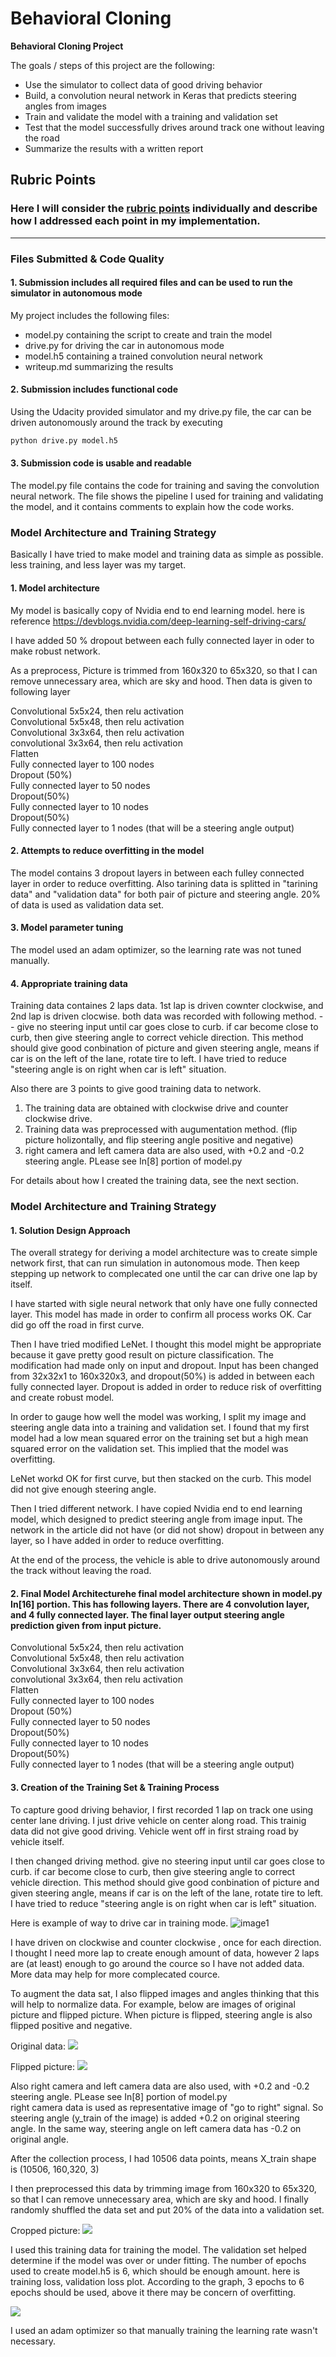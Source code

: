 # **Behavioral Cloning** 

**Behavioral Cloning Project**

The goals / steps of this project are the following:
* Use the simulator to collect data of good driving behavior
* Build, a convolution neural network in Keras that predicts steering angles from images
* Train and validate the model with a training and validation set
* Test that the model successfully drives around track one without leaving the road
* Summarize the results with a written report

## Rubric Points
### Here I will consider the [rubric points](https://review.udacity.com/#!/rubrics/432/view) individually and describe how I addressed each point in my implementation.  

---
### Files Submitted & Code Quality

#### 1. Submission includes all required files and can be used to run the simulator in autonomous mode

My project includes the following files:
* model.py containing the script to create and train the model
* drive.py for driving the car in autonomous mode
* model.h5 containing a trained convolution neural network 
* writeup.md summarizing the results

#### 2. Submission includes functional code
Using the Udacity provided simulator and my drive.py file, the car can be driven autonomously around the track by executing 
```sh
python drive.py model.h5
```

#### 3. Submission code is usable and readable

The model.py file contains the code for training and saving the convolution neural network. The file shows the pipeline I used for training and validating the model, and it contains comments to explain how the code works.

### Model Architecture and Training Strategy

Basically I have tried to make model and training data as simple as possible. less training, and less layer was my target. 

#### 1. Model architecture

My model is basically copy of Nvidia end to end learning model. here is reference
https://devblogs.nvidia.com/deep-learning-self-driving-cars/

I have added 50 % dropout between each fully connected layer in oder to make robust network.

As a preprocess, Picture is trimmed from 160x320 to 65x320, so that I can remove unnecessary area, which are sky and hood.
Then data is given to following layer

Convolutional 5x5x24, then relu activation  
Convolutional 5x5x48, then relu activation  
Convolutional 3x3x64, then relu activation  
convolutional 3x3x64, then relu activation  
Flatten  
Fully connected layer to 100 nodes  
Dropout (50%)  
Fully connected layer to 50 nodes  
Dropout(50%)  
Fully connected layer to 10 nodes  
Dropout(50%)  
Fully connected layer to 1 nodes (that will be a steering angle output)  

#### 2. Attempts to reduce overfitting in the model

The model contains 3 dropout layers in between each fulley connected layer in order to reduce overfitting.
Also tarining data is splitted in "tarining data" and "validation data" for both pair of picture and steering angle. 20% of data is used as validation data set. 

#### 3. Model parameter tuning

The model used an adam optimizer, so the learning rate was not tuned manually.

#### 4. Appropriate training data

Training data containes 2 laps data. 1st lap is driven cownter clockwise, and 2nd lap is driven clocwise. both data was recorded with following method. -- give no steering input until car goes close to curb. if car become close to curb, then give steering angle to correct vehicle direction. This method should give good conbination of picture and given steering angle, means if car is on the left of the lane, rotate tire to left. I have tried to reduce "steering angle is on right when car is left" situation.

Also there are 3 points to give good training data to network. 
1) The training data are obtained with clockwise drive and counter clockwise drive.
2) Training data was preprocessed with augumentation method. (flip picture holizontally, and flip steering angle positive and negative)
3) right camera and left camera data are also used, with +0.2 and -0.2 steering angle.  PLease see In[8] portion of model.py

For details about how I created the training data, see the next section. 

### Model Architecture and Training Strategy

#### 1. Solution Design Approach

The overall strategy for deriving a model architecture was to create simple network first, that can run simulation in autonomous mode. Then keep stepping up network to complecated one until the car can drive one lap by itself.

I have started with sigle neural network that only have one fully connected layer. This model has made in order to confirm all process works OK. Car did go off the road in first curve. 

Then I have tried modified LeNet. I thought this model might be appropriate because it gave pretty good result on picture classification. The modification had made only on input and dropout. Input has been changed from 32x32x1 to 160x320x3, and dropout(50%) is added in between each fully connected layer. Dropout is added in order to reduce risk of overfitting and create robust model. 

In order to gauge how well the model was working, I split my image and steering angle data into a training and validation set. I found that my first model had a low mean squared error on the training set but a high mean squared error on the validation set. This implied that the model was overfitting. 

LeNet workd OK for first curve, but then stacked on the curb. This model did not give enough steering angle. 

Then I tried different network. I have copied Nvidia end to end learning model, which designed to predict steering angle from image input. The network in the article did not have (or did not show) dropout in between any layer, so I have added in order to reduce overfitting. 


At the end of the process, the vehicle is able to drive autonomously around the track without leaving the road.

#### 2. Final Model Architecturehe final model architecture shown in model.py In[16] portion. This has following layers. There are 4 convolution layer, and 4 fully connected layer. The final layer output steering angle prediction given from input picture.

Convolutional 5x5x24, then relu activation  
Convolutional 5x5x48, then relu activation  
Convolutional 3x3x64, then relu activation  
convolutional 3x3x64, then relu activation  
Flatten  
Fully connected layer to 100 nodes  
Dropout (50%)  
Fully connected layer to 50 nodes  
Dropout(50%)  
Fully connected layer to 10 nodes  
Dropout(50%)  
Fully connected layer to 1 nodes (that will be a steering angle output)  

#### 3. Creation of the Training Set & Training Process

To capture good driving behavior, I first recorded 1 lap on track one using center lane driving. I just drive vehicle on center along road. This trainig data did not give good driving. Vehicle went off in first straing road by vehicle itself. 


I then changed driving method. give no steering input until car goes close to curb. if car become close to curb, then give steering angle to correct vehicle direction. This method should give good conbination of picture and given steering angle, means if car is on the left of the lane, rotate tire to left. I have tried to reduce "steering angle is on right when car is left" situation.

Here is example of way to drive car in training mode.
![image1](./pics/example_drive.jpg?raw=true)

I have driven on clockwise and counter clockwise , once for each direction. I thought I need more lap to create enough amount of data, however 2 laps are (at least) enough to go around the cource so I have not added data. More data may help for more complecated cource. 

To augment the data sat, I also flipped images and angles thinking that this will help to normalize data. For example, below are images of original picture and flipped picture. When picture is flipped, steering angle is also flipped positive and negative.

Original data:
![](./pics/center_pic.jpg?raw=true)

Flipped picture:
![](./pics/aug_pic.jpg?raw=true)

Also right camera and left camera data are also used, with +0.2 and -0.2 steering angle.  PLease see In[8] portion of model.py  
right camera data is used as representative image of "go to right" signal. So steering angle (y_train of the image) is added +0.2 on original steering angle. In the same way, steering angle on left camera data has -0.2 on original angle.  

After the collection process, I had 10506 data points, means X_train shape is (10506, 160,320, 3)

I then preprocessed this data by trimming image from 160x320 to 65x320, so that I can remove unnecessary area, which are sky and hood.
I finally randomly shuffled the data set and put 20% of the data into a validation set. 

Cropped picture:
![](./pics/crop_pic.jpg?raw=true)

I used this training data for training the model. The validation set helped determine if the model was over or under fitting. The number of epochs used to create model.h5 is 6, which should be enough amount. here is training loss, validation loss plot. According to the graph, 3 epochs to 6 epochs should be used, above it there may be concern of overfitting. 

![](./pics/graph.jpg?raw=true)  
 
 
I used an adam optimizer so that manually training the learning rate wasn't necessary.

